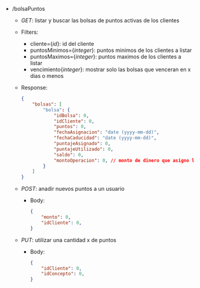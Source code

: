 - /bolsaPuntos
    - _GET_: listar y buscar las bolsas de puntos activas de los clientes
    - Filters: 
        - cliente={_id_}: id del cliente
        - puntosMinimos={_integer_}: puntos minimos de los clientes a listar
        - puntosMaximos={_integer_}: puntos maximos de los clientes a listar
        - vencimiento{_integer_}: mostrar solo las bolsas que venceran en x dias o menos
     - Response:
        ```json
        {
            "bolsas": [
                "bolsa": {
                    "idBolsa": 0,
                    "idCliente": 0,
                    "puntos": 0,
                    "fechaAsignacion": "date (yyyy-mm-dd)",
                    "fechaCaducidad": "date (yyyy-mm-dd)",
                    "puntajeAsignado": 0,
                    "puntajeUtilizado": 0, 
                    "saldo": 0, 
                    "montoOperacion": 0, // monto de dinero que asigno los x puntos
                }
            ]
        }
        ```

    - _POST_: anadir nuevos puntos a un usuario
        - Body:
            ```json
            {
                "monto": 0,
                "idCliente": 0,
            }
            ```

    - _PUT_: utilizar una cantidad x de puntos
        - Body:
            ```json
            {
                "idCliente": 0,
                "idConcepto": 0,
            }
            ```
